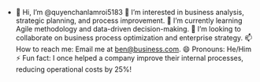 - 👋 Hi, I’m @quyenchanlamroi5183
👀 I’m interested in business analysis, strategic planning, and process improvement.
🌱 I’m currently learning Agile methodology and data-driven decision-making.
💞️ I’m looking to collaborate on business process optimization and enterprise strategy.
📫 How to reach me: Email me at ben@business.com.
😄 Pronouns: He/Him
⚡ Fun fact: I once helped a company improve their internal processes, reducing operational costs by 25%!

<!---
quyenchanlamroi5183/quyenchanlamroi5183 is a ✨ special ✨ repository because its `README.md` (this file) appears on your GitHub profile.
You can click the Preview link to take a look at your changes.
--->
